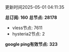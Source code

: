 更新时间2025-05-01 04:11:35

**总订阅: 160**
**总节点: 28178**
- vless节点: 7611
- hysteria2节点: 2

**google ping有效节点: 323**
